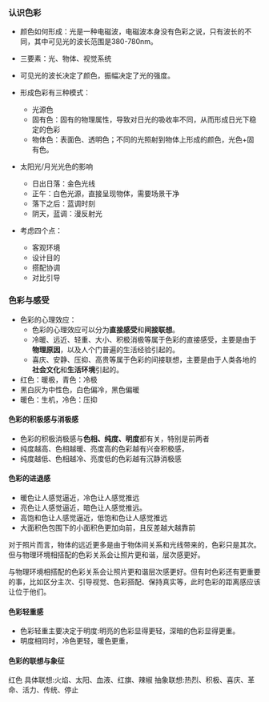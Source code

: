 ### 认识色彩

+ 颜色如何形成：光是一种电磁波，电磁波本身没有色彩之说，只有波长的不同，其中可见光的波长范围是380-780nm。
+ 三要素：光、物体、视觉系统
+ 可见光的波长决定了颜色，振幅决定了光的强度。
+ 形成色彩有三种模式：
  + 光源色
  + 固有色：固有的物理属性，导致对日光的吸收率不同，从而形成日光下稳定的色彩
  + 物体色：表面色、透明色；不同的光照射到物体上形成的颜色，光色+固有色。
+ 太阳光/月光光色的影响
  + 日出日落：金色光线
  + 正午：白色光源，直接呈现物体，需要场景干净
  + 落下之后：蓝调时刻
  + 阴天，蓝调：漫反射光

+ 考虑四个点：
  + 客观环境
  + 设计目的
  + 搭配协调
  + 对比引导



### 色彩与感受

+ 色彩的心理效应：
  + 色彩的心理效应可以分为**直接感受**和**间接联想**。
  + 冷暖、远近、轻重、大小、积极消极等属于色彩的直接感受，主要是由于**物理原因**，以及人个门普遍的生活经验引起的。
  + 喜庆、安静、压抑、高贵等属于色彩的间接联想，主要是由于人类各地的**社会文化**和**生活环境**引起的。
+ 红色：暖极，青色：冷极
+ 黑白灰为中性色，白色偏冷，黑色偏暖
+ 暖色：生机，冷色：压抑



#### 色彩的积极感与消极感

+ 色彩的积极消极感与**色相、纯度、明度**都有关，特别是前两者
+ 纯度越高、色相越暖、亮度高的色彩越有兴奋积极感，
+ 纯度越低、色相越冷、亮度低的色彩越有沉静消极感



#### 色彩的进退感

+ 暖色让人感觉逼近，冷色让人感觉推远
+ 亮色让人感觉逼近，暗色让人感觉推远。
+ 高饱和色让人感觉逼近，低饱和色让人感觉推远
+ 大面积色包围下的小面积色更加向前，且反差越大越靠前

对于照片而言，物体的远近更多是由于物体间关系和光线带来的，色彩只是其次。但与物理环境相搭配的色彩关系会让照片更和谐，层次感更好。

与物理环境相搭配的色彩关系会让照片更和谐层次感更好。但有时色彩还有更重要的事，比如区分主次、引导视觉、色彩搭配、保持真实等，此时色彩的距离感应该让位于他们。



#### 色彩轻重感

+ 色彩轻重主要决定于明度:明亮的色彩显得更轻，深暗的色彩显得更重。
+ 明度相同时，冷色更轻，暖色更重，





#### 色彩的联想与象征
红色
具体联想:火焰、太阳、血液、红旗、辣椒
抽象联想:热烈、积极、喜庆、革命、活力、传统、停止
